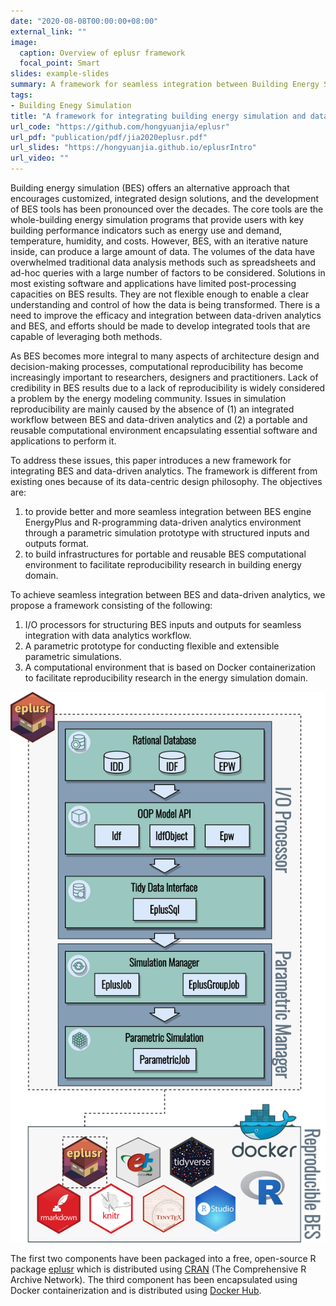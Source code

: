```yaml
---
date: "2020-08-08T00:00:00+08:00"
external_link: ""
image:
  caption: Overview of eplusr framework
  focal_point: Smart
slides: example-slides
summary: A framework for seamless integration between Building Energy Simulation (BES) and data-driven analytics.
tags:
- Building Enegy Simulation
title: "A framework for integrating building energy simulation and data-driven analytics"
url_code: "https://github.com/hongyuanjia/eplusr"
url_pdf: "publication/pdf/jia2020eplusr.pdf"
url_slides: "https://hongyuanjia.github.io/eplusrIntro"
url_video: ""
---
```


Building energy simulation (BES) offers an alternative approach that encourages
customized, integrated design solutions, and the development of BES tools has
been pronounced over the decades. The core tools are the whole-building
energy simulation programs that provide users with key building performance
indicators such as energy use and demand, temperature, humidity, and costs.
However, BES, with an iterative nature inside, can produce a large amount of
data. The volumes of the data have overwhelmed traditional data analysis
methods such as spreadsheets and ad-hoc queries with a large number of factors
to be considered. Solutions in most existing software and applications have
limited post-processing capacities on BES results. They are not flexible enough
to enable a clear understanding and control of how the data is being
transformed. There is a need to improve the efficacy and integration between
data-driven analytics and BES, and efforts should be made to develop integrated
tools that are capable of leveraging both methods.

As BES becomes more integral to many aspects of architecture design and
decision-making processes, computational reproducibility has become
increasingly important to researchers, designers and practitioners. Lack of
credibility in BES results due to a lack of reproducibility is widely
considered a problem by the energy modeling community. Issues in simulation
reproducibility are mainly caused by the absence of (1) an integrated workflow
between BES and data-driven analytics and (2) a portable and reusable
computational environment encapsulating essential software and applications to
perform it.

To address these issues, this paper introduces a new framework for integrating
BES and data-driven analytics. The framework is different from existing ones
because of its data-centric design philosophy. The objectives are:

1. to provide better and more seamless integration between BES engine EnergyPlus
   and R-programming data-driven analytics environment through a parametric
   simulation prototype with structured inputs and outputs format.
2. to build infrastructures for portable and reusable BES computational
   environment to facilitate reproducibility research in building energy
   domain.

To achieve seamless integration between BES and data-driven analytics, we
propose a framework consisting of the following:

1. I/O processors for structuring BES inputs and outputs for seamless
   integration with data analytics workflow.
2. A parametric prototype for conducting flexible and extensible parametric
   simulations.
3. A computational environment that is based on Docker containerization
   to facilitate reproducibility research in the energy
   simulation domain.

![Overview of eplusr framework](featured.png)

The first two components have been packaged into a free, open-source R package
[eplusr](https://github.com/hongyuanjia/eplusr) which is
distributed using [CRAN](https://cran.r-project.org/package=eplusr) (The
Comprehensive R Archive Network). The third component has been encapsulated
using Docker containerization and is distributed using [Docker
Hub](https://hub.docker.com/r/hongyuanjia/eplusr).
